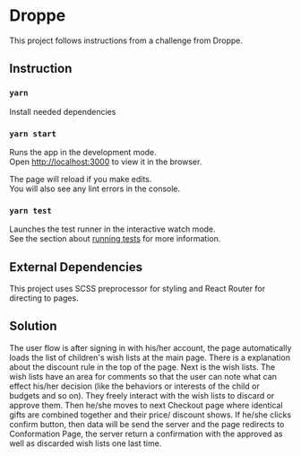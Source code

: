 # Droppe

This project follows instructions from a challenge from Droppe.

## Instruction


### `yarn`

Install needed dependencies

### `yarn start`

Runs the app in the development mode.\
Open [http://localhost:3000](http://localhost:3000) to view it in the browser.

The page will reload if you make edits.\
You will also see any lint errors in the console.

### `yarn test`

Launches the test runner in the interactive watch mode.\
See the section about [running tests](https://facebook.github.io/create-react-app/docs/running-tests) for more information.

## External Dependencies

This project uses SCSS preprocessor for styling and React Router for directing to pages.

## Solution

The user flow is after signing in with his/her account, the page automatically loads the list of children's wish lists at the main page. There is a explanation about the discount rule in the top of the page. Next is the wish lists. The wish lists have an area for comments so that the user can note what can effect his/her decision (like the behaviors or interests of the child or budgets and so on). They freely interact with the wish lists to discard or approve them. Then he/she moves to next Checkout page where identical gifts are combined together and their price/ discount shows. If he/she clicks confirm button, then data will be send the server and the page redirects to Conformation Page, the server return a confirmation with the approved as well as discarded wish lists one last time.




